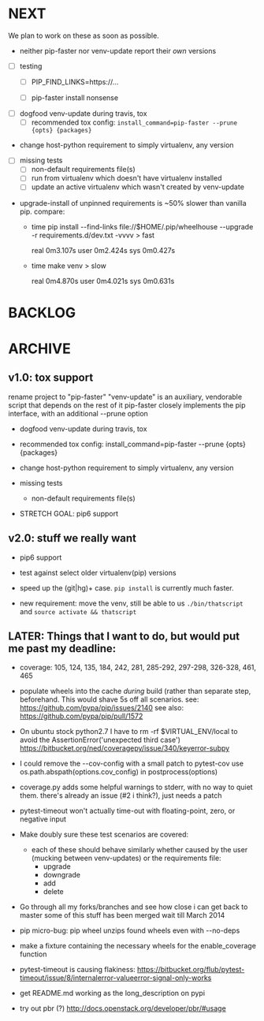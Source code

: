 
NEXT
====
We plan to work on these as soon as possible.

* neither pip-faster nor venv-update report their *own* versions

- [ ] testing
  - [ ] PIP\_FIND\_LINKS=https://...
  - [ ] pip-faster install nonsense


 - [ ] dogfood venv-update during travis, tox
   - [ ] recommended tox config: `install_command=pip-faster --prune {opts} {packages}`

* change host-python requirement to simply virtualenv, any version

 - [ ] missing tests
   - [ ] non-default requirements file(s)
   - [ ] run from virtualenv which doesn't have virtualenv installed
   - [ ] update an active virtualenv which wasn't created by venv-update

* upgrade-install of unpinned requirements is ~50% slower than vanilla pip.
  compare:

  - time pip install --find-links file://$HOME/.pip/wheelhouse --upgrade -r
    requirements.d/dev.txt -vvvv > fast

    real    0m3.107s
    user    0m2.424s
    sys     0m0.427s

  - time make venv > slow

    real    0m4.870s
    user    0m4.021s
    sys     0m0.631s





BACKLOG
=======










ARCHIVE
=======



v1.0: tox support
-----------------

rename project to "pip-faster"
"venv-update" is an auxiliary, vendorable script that depends on the rest of it
pip-faster closely implements the pip interface, with an additional --prune option

* dogfood venv-update during travis, tox

* recommended tox config: install_command=pip-faster --prune {opts} {packages}

* change host-python requirement to simply virtualenv, any version

* missing tests
   * non-default requirements file(s)

* STRETCH GOAL: pip6 support


v2.0: stuff we really want
--------------------------

* pip6 support

* test against select older virtualenv(pip) versions

* speed up the (git|hg)+ case. `pip install` is currently much faster.

* new requirement: move the venv, still be able to us `./bin/thatscript` and `source activate && thatscript`



LATER: Things that I want to do, but would put me past my deadline:
------------------------------------------------------------

* coverage: 105, 124, 135, 184, 242, 281, 285-292, 297-298, 326-328, 461, 465

* populate wheels into the cache *during* build (rather than separate step, beforehand.
    This would shave 5s off all scenarios.
    see: https://github.com/pypa/pip/issues/2140
    see also: https://github.com/pypa/pip/pull/1572

* On ubuntu stock python2.7 I have to rm -rf $VIRTUAL_ENV/local
    to avoid the AssertionError('unexpected third case')
    https://bitbucket.org/ned/coveragepy/issue/340/keyerror-subpy

* I could remove the --cov-config with a small patch to pytest-cov
    use os.path.abspath(options.cov_config) in postprocess(options)

* coverage.py adds some helpful warnings to stderr, with no way to quiet them.
    there's already an issue (#2 i think?), just needs a patch

* pytest-timeout won't actually time-out with floating-point, zero, or negative input

* Make doubly sure these test scenarios are covered:
   * each of these should behave similarly whether caused by the user
     (mucking between venv-updates) or the requirements file:
       * upgrade
       * downgrade
       * add
       * delete

* Go through all my forks/branches and see how close i can get back to master
    some of this stuff has been merged
    wait till March 2014

* pip micro-bug: pip wheel unzips found wheels even with --no-deps

* make a fixture containing the necessary wheels for the enable_coverage function

* pytest-timeout is causing flakiness:
   https://bitbucket.org/flub/pytest-timeout/issue/8/internalerror-valueerror-signal-only-works 

* get README.md working as the long_description on pypi

* try out pbr (?)
    http://docs.openstack.org/developer/pbr/#usage

